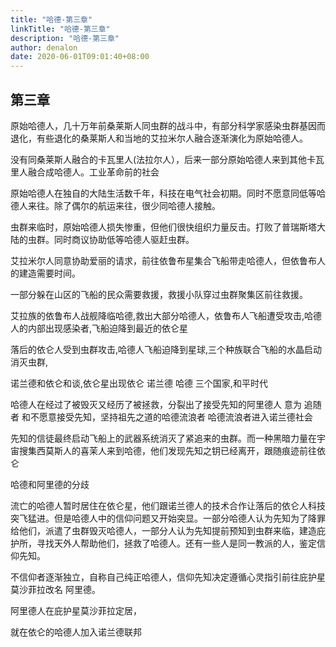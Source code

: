 ```yaml
---
title: "哈德-第三章"
linkTitle: "哈德-第三章"
description: "哈德-第三章"
author: denalon
date: 2020-06-01T09:01:40+08:00
---
```


## 第三章

原始哈德人，几十万年前桑莱斯人同虫群的战斗中，有部分科学家感染虫群基因而退化，有些退化的桑莱斯人和当地的艾拉米尔人融合逐渐演化为原始哈德人。

没有同桑莱斯人融合的卡瓦里人(法拉尔人），后来一部分原始哈德人来到其他卡瓦里人融合成哈德人。工业革命前的社会

原始哈德人在独自的大陆生活数千年，科技在电气社会初期。同时不愿意同低等哈德人来往。除了偶尔的航运来往，很少同哈德人接触。


虫群来临时，原始哈德人损失惨重，但他们很快组织力量反击。打败了普瑞斯塔大陆的虫群。同时商议协助低等哈德人驱赶虫群。

艾拉米尔人同意协助爱丽的请求，前往依鲁布星集合飞船带走哈德人，但依鲁布人的建造需要时间。

一部分躲在山区的飞船的民众需要救援，救援小队穿过虫群聚集区前往救援。

艾拉族的依鲁布人战舰降临哈德,救出大部分哈德人，依鲁布人飞船遭受攻击,哈德人的内部出现感染者,飞船迫降到最近的依仑星

落后的依仑人受到虫群攻击,哈德人飞船迫降到星球,三个种族联合飞船的水晶启动消灭虫群,

诺兰德和依仑和谈,依仑星出现依仑 诺兰德 哈德 三个国家,和平时代


哈德人在经过了被毁灭又经历了被拯救，分裂出了接受先知的阿里德人 意为 追随者 和不愿意接受先知，坚持祖先之道的哈德流浪者 哈德流浪者进入诺兰德社会

先知的信徒最终启动飞船上的武器系统消灭了紧追来的虫群。而一种黑暗力量在宇宙搜集西莫斯人的喜茉人来到哈德，他们发现先知之钥已经离开，跟随痕迹前往依仑

哈德和阿里德的分歧


流亡的哈德人暂时居住在依仑星，他们跟诺兰德人的技术合作让落后的依仑人科技突飞猛进。但是哈德人中的信仰问题又开始突显。一部分哈德人认为先知为了降罪给他们，派遣了虫群毁灭哈德人，一部分人认为先知提前预知到虫群来临，建造庇护所，寻找天外人帮助他们，拯救了哈德人。还有一些人是同一教派的人，鉴定信仰先知。

不信仰者逐渐独立，自称自己纯正哈德人，信仰先知决定遵循心灵指引前往庇护星莫沙菲拉改名 阿里德。


阿里德人在庇护星莫沙菲拉定居，

就在依仑的哈德人加入诺兰德联邦



